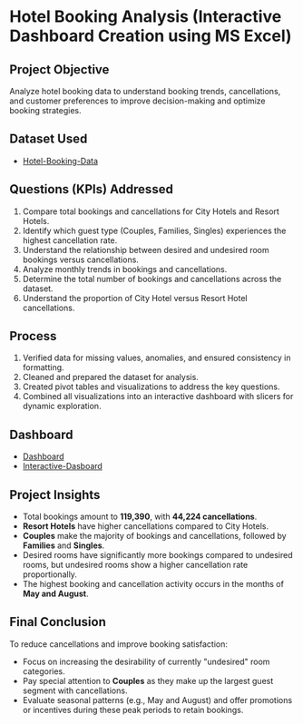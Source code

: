 # Hotel Booking Analysis (Interactive Dashboard Creation using MS Excel)

## Project Objective
Analyze hotel booking data to understand booking trends, cancellations, and customer preferences to improve decision-making and optimize booking strategies.

## Dataset Used
- <a href=”https://github.com/MithunMohan123/Hotel-Booking-Analysis-Interactive-Dashboard-Using-MS-Excel-/blob/main/hotel_bookings.xlsx”> Hotel-Booking-Data </a>

## Questions (KPIs) Addressed
1. Compare total bookings and cancellations for City Hotels and Resort Hotels.
2. Identify which guest type (Couples, Families, Singles) experiences the highest cancellation rate.
3. Understand the relationship between desired and undesired room bookings versus cancellations.
4. Analyze monthly trends in bookings and cancellations.
5. Determine the total number of bookings and cancellations across the dataset.
6. Understand the proportion of City Hotel versus Resort Hotel cancellations.

## Process
1. Verified data for missing values, anomalies, and ensured consistency in formatting.
2. Cleaned and prepared the dataset for analysis.
3. Created pivot tables and visualizations to address the key questions.
4. Combined all visualizations into an interactive dashboard with slicers for dynamic exploration.

## Dashboard
- <a href="https://github.com/MithunMohan123/Hotel-Booking-Analysis-Interactive-Dashboard-Using-MS-Excel-/blob/main/DashBoard%20Pic.png">Dashboard</a>
- <a href="https://github.com/MithunMohan123/Hotel-Booking-Analysis-Interactive-Dashboard-Using-MS-Excel-/blob/main/hotel_bookings%20analysis.xlsx">Interactive-Dasboard</a>

## Project Insights
- Total bookings amount to **119,390**, with **44,224 cancellations**.
- **Resort Hotels** have higher cancellations compared to City Hotels.
- **Couples** make the majority of bookings and cancellations, followed by **Families** and **Singles**.
- Desired rooms have significantly more bookings compared to undesired rooms, but undesired rooms show a higher cancellation rate proportionally.
- The highest booking and cancellation activity occurs in the months of **May and August**.

## Final Conclusion
To reduce cancellations and improve booking satisfaction:
- Focus on increasing the desirability of currently "undesired" room categories.
- Pay special attention to **Couples** as they make up the largest guest segment with cancellations.
- Evaluate seasonal patterns (e.g., May and August) and offer promotions or incentives during these peak periods to retain bookings.

